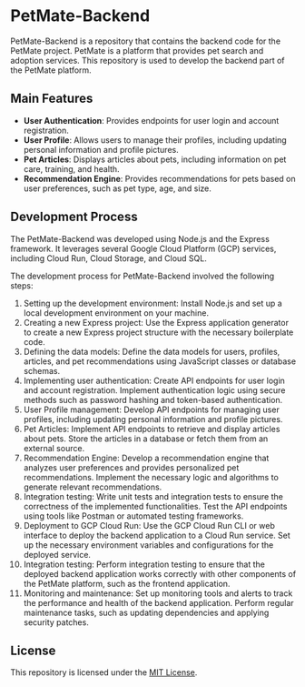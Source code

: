 # PetMate-Backend

PetMate-Backend is a repository that contains the backend code for the PetMate project. PetMate is a platform that provides pet search and adoption services. This repository is used to develop the backend part of the PetMate platform.

## Main Features

- **User Authentication**: Provides endpoints for user login and account registration.
- **User Profile**: Allows users to manage their profiles, including updating personal information and profile pictures.
- **Pet Articles**: Displays articles about pets, including information on pet care, training, and health.
- **Recommendation Engine**: Provides recommendations for pets based on user preferences, such as pet type, age, and size.

## Development Process

The PetMate-Backend was developed using Node.js and the Express framework. It leverages several Google Cloud Platform (GCP) services, including Cloud Run, Cloud Storage, and Cloud SQL.

The development process for PetMate-Backend involved the following steps:

1. Setting up the development environment: Install Node.js and set up a local development environment on your machine.
2. Creating a new Express project: Use the Express application generator to create a new Express project structure with the necessary boilerplate code.
3. Defining the data models: Define the data models for users, profiles, articles, and pet recommendations using JavaScript classes or database schemas.
4. Implementing user authentication: Create API endpoints for user login and account registration. Implement authentication logic using secure methods such as password hashing and token-based authentication.
5. User Profile management: Develop API endpoints for managing user profiles, including updating personal information and profile pictures.
6. Pet Articles: Implement API endpoints to retrieve and display articles about pets. Store the articles in a database or fetch them from an external source.
7. Recommendation Engine: Develop a recommendation engine that analyzes user preferences and provides personalized pet recommendations. Implement the necessary logic and algorithms to generate relevant recommendations.
8. Integration testing: Write unit tests and integration tests to ensure the correctness of the implemented functionalities. Test the API endpoints using tools like Postman or automated testing frameworks.
9. Deployment to GCP Cloud Run: Use the GCP Cloud Run CLI or web interface to deploy the backend application to a Cloud Run service. Set up the necessary environment variables and configurations for the deployed service.
10. Integration testing: Perform integration testing to ensure that the deployed backend application works correctly with other components of the PetMate platform, such as the frontend application.
11. Monitoring and maintenance: Set up monitoring tools and alerts to track the performance and health of the backend application. Perform regular maintenance tasks, such as updating dependencies and applying security patches.



## License

This repository is licensed under the [MIT License](https://opensource.org/licenses/MIT).
